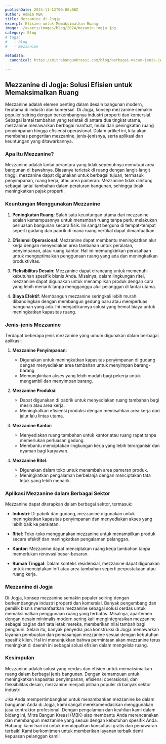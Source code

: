 ```yaml
---
publishDate: 2024-11-12T00:00:00Z
author: Admin MBK
title: Mezzanine di Jogja
excerpt: Efisien untuk Memaksimalkan Ruang
image: ~/assets/images/blog/2024/mezanin-jogja.jpg
category: Blog
# tags:
#   - blog
#   - mezzanine

metadata:
  canonical: https://mitrabangunkreasi.com/blog/berbagai-macam-jenis-jendela-untuk-inspirasi-2024
  
---
```


## Mezzanine di Jogja: Solusi Efisien untuk Memaksimalkan Ruang

Mezzanine adalah elemen penting dalam desain bangunan modern, terutama di industri dan komersial. Di Jogja, konsep mezzanine semakin populer seiring dengan berkembangnya industri properti dan komersial. Sebagai lantai tambahan yang terletak di antara dua tingkat utama, mezzanine menawarkan berbagai manfaat, mulai dari peningkatan ruang penyimpanan hingga efisiensi operasional. Dalam artikel ini, kita akan membahas pengertian mezzanine, jenis-jenisnya, serta aplikasi dan keuntungan yang ditawarkannya.

### **Apa Itu Mezzanine?**

Mezzanine adalah lantai perantara yang tidak sepenuhnya menutupi area bangunan di bawahnya. Biasanya terletak di ruang dengan langit-langit tinggi, mezzanine dapat digunakan untuk berbagai tujuan, termasuk penyimpanan, ruang kerja, atau area pameran. Mezzanine tidak dihitung sebagai lantai tambahan dalam peraturan bangunan, sehingga tidak meningkatkan pajak properti.

### **Keuntungan Menggunakan Mezzanine**

1. **Peningkatan Ruang**: Salah satu keuntungan utama dari mezzanine adalah kemampuannya untuk menambah ruang tanpa perlu melakukan perluasan bangunan secara fisik. Ini sangat berguna di tempat-tempat seperti gudang dan pabrik di mana ruang vertikal dapat dimanfaatkan.

2. **Efisiensi Operasional**: Mezzanine dapat membantu meningkatkan alur kerja dengan menyediakan area tambahan untuk peralatan, penyimpanan, atau ruang kantor. Hal ini memungkinkan perusahaan untuk mengoptimalkan penggunaan ruang yang ada dan meningkatkan produktivitas.

3. **Fleksibilitas Desain**: Mezzanine dapat dirancang untuk memenuhi kebutuhan spesifik bisnis Anda. Misalnya, dalam lingkungan ritel, mezzanine dapat digunakan untuk menampilkan produk dengan cara yang lebih menarik tanpa mengganggu alur pelanggan di lantai utama.

4. **Biaya Efektif**: Membangun mezzanine seringkali lebih murah dibandingkan dengan membangun gedung baru atau memperluas bangunan yang ada. Ini menjadikannya solusi yang hemat biaya untuk meningkatkan kapasitas ruang.

### **Jenis-jenis Mezzanine**

Terdapat beberapa jenis mezzanine yang umum digunakan dalam berbagai aplikasi:

1. **Mezzanine Penyimpanan**:
   - Digunakan untuk meningkatkan kapasitas penyimpanan di gudang dengan menyediakan area tambahan untuk menyimpan barang-barang.
   - Memungkinkan akses yang lebih mudah bagi pekerja untuk mengambil dan menyimpan barang.

2. **Mezzanine Produksi**:
   - Dapat digunakan di pabrik untuk menyediakan ruang tambahan bagi mesin atau area kerja.
   - Meningkatkan efisiensi produksi dengan memisahkan area kerja dari jalur lalu lintas utama.

3. **Mezzanine Kantor**:
   - Menyediakan ruang tambahan untuk kantor atau ruang rapat tanpa memerlukan perluasan gedung.
   - Membantu menciptakan lingkungan kerja yang lebih terorganisir dan nyaman bagi karyawan.

4. **Mezzanine Ritel**:
   - Digunakan dalam toko untuk menambah area pameran produk.
   - Meningkatkan pengalaman berbelanja dengan menciptakan tata letak yang lebih menarik.

### **Aplikasi Mezzanine dalam Berbagai Sektor**

Mezzanine dapat diterapkan dalam berbagai sektor, termasuk:

- **Industri**: Di pabrik dan gudang, mezzanine digunakan untuk meningkatkan kapasitas penyimpanan dan menyediakan akses yang lebih baik ke peralatan.
  
- **Ritel**: Toko-toko menggunakan mezzanine untuk menampilkan produk secara efektif dan meningkatkan pengalaman pelanggan.

- **Kantor**: Mezzanine dapat menciptakan ruang kerja tambahan tanpa memerlukan renovasi besar-besaran.

- **Rumah Tinggal**: Dalam konteks residensial, mezzanine dapat digunakan untuk menciptakan loft atau area tambahan seperti perpustakaan atau ruang kerja.

### **Mezzanine di Jogja**

Di Jogja, konsep mezzanine semakin populer seiring dengan berkembangnya industri properti dan komersial. Banyak pengembang dan pemilik bisnis memanfaatkan mezzanine sebagai solusi cerdas untuk memaksimalkan penggunaan ruang yang terbatas. Misalnya, apartemen dengan desain minimalis modern sering kali mengintegrasikan mezzanine sebagai bagian dari tata letak mereka, memberikan nilai tambah bagi penghuni. Selain itu, banyak penyedia jasa konstruksi di Jogja menawarkan layanan pembuatan dan pemasangan mezzanine sesuai dengan kebutuhan spesifik klien. Hal ini menunjukkan bahwa permintaan akan mezzanine terus meningkat di daerah ini sebagai solusi efisien dalam mengelola ruang.

### **Kesimpulan**

Mezzanine adalah solusi yang cerdas dan efisien untuk memaksimalkan ruang dalam berbagai jenis bangunan. Dengan kemampuan untuk meningkatkan kapasitas penyimpanan, efisiensi operasional, dan fleksibilitas desain, mezzanine menjadi pilihan populer di banyak sektor industri.

Jika Anda mempertimbangkan untuk menambahkan mezzanine ke dalam bangunan Anda di Jogja, kami sangat merekomendasikan menggunakan jasa kontraktor profesional. Dengan pengalaman dan keahlian kami dalam bidang ini, Mitra Bangun Kreasi (MBK) siap membantu Anda merencanakan dan membangun mezzanine yang sesuai dengan kebutuhan spesifik Anda. Hubungi kami hari ini untuk mendapatkan konsultasi gratis dan penawaran terbaik! Kami berkomitmen untuk memberikan layanan terbaik demi kepuasan pelanggan kami!
